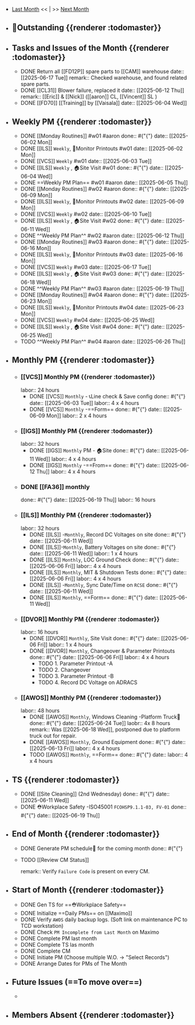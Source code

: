 - [Last Month]([[Monthly/2025-05]]) << | >> [Next Month]([[Monthly/2025-07]])
- ## 📌Outstanding {{renderer :todomaster}}
- ## Tasks and Issues of the Month {{renderer :todomaster}}
	- DONE Return all [[FD12P]] spare parts to [[CAM]] warehouse
	  date:: [[2025-06-17 Tue]]
	  remark:: Checked warehouse, and found related spare parts.
	- DONE [[CL31]] Blower failure, replaced it
	  date:: [[2025-06-12 Thu]]
	  remark:: [[Eric]] & [[Nick]]  ([[aaron]] CL, [[Vincent]] SL )
	- DONE [[FD70]] [[Training]] by [[Vaisala]]
	  date:: [[2025-06-04 Wed]]
- ## Weekly PM {{renderer :todomaster}}
	- DONE [[Monday Routines]] #w01 #aaron 
	  done:: #{"{"}
	  date:: [[2025-06-02 Mon]]
	- DONE [[ILS]] `Weekly`, 📄Monitor Printouts #w01
	  date:: [[2025-06-02 Mon]]
	- DONE [[VCS]] `Weekly` #w01
	  date:: [[2025-06-03 Tue]]
	- DONE [[ILS]] `Weekly` ,  🏠️Site Visit #w01
	  done:: #{"{"}
	  date:: [[2025-06-04 Wed]]
	- DONE  ==Weekly PM Plan== #w01 #aaron 
	  date:: [[2025-06-05 Thu]]
	- DONE [[Monday Routines]] #w02 #aaron 
	  done:: #{"{"}
	  date:: [[2025-06-09 Mon]]
	- DONE  [[ILS]] `Weekly`, 📄Monitor Printouts  #w02
	  date:: [[2025-06-09 Mon]]
	- DONE  [[VCS]] `Weekly` #w02
	  date:: [[2025-06-10 Tue]]
	- DONE  [[ILS]] `Weekly` ,  🏠️Site Visit #w02
	  done:: #{"{"}
	  date:: [[2025-06-11 Wed]]
	- DONE  ^^Weekly PM Plan^^ #w02 #aaron 
	  date:: [[2025-06-12 Thu]]
	- DONE [[Monday Routines]] #w03 #aaron 
	  done:: #{"{"}
	  date:: [[2025-06-16 Mon]]
	- DONE [[ILS]] `Weekly`, 📄Monitor Printouts #w03 
	  date:: [[2025-06-16 Mon]]
	- DONE [[VCS]] `Weekly` #w03
	  date:: [[2025-06-17 Tue]]
	- DONE [[ILS]] `Weekly` ,  🏠️Site Visit #w03
	  done:: #{"{"}
	  date:: [[2025-06-18 Wed]]
	- DONE ^^Weekly PM Plan^^ #w03 #aaron 
	  date:: [[2025-06-19 Thu]]
	- DONE [[Monday Routines]] #w04 #aaron 
	  done:: #{"{"}
	  date:: [[2025-06-23 Mon]]
	- DONE [[ILS]] `Weekly`, 📄Monitor Printouts #w04
	  date:: [[2025-06-23 Mon]]
	- DONE [[VCS]] `Weekly` #w04
	  date:: [[2025-06-25 Wed]]
	- DONE [[ILS]] `Weekly` ,  🏠️Site Visit #w04
	  done:: #{"{"}
	  date:: [[2025-06-25 Wed]]
	- TODO ^^Weekly PM Plan^^ #w04 #aaron 
	  date:: [[2025-06-26 Thu]]
- ## Monthly PM {{renderer :todomaster}}
	- ### [[VCS]] Monthly PM {{renderer :todomaster}}
	  labor:: 24 hours
		- DONE [[VCS]] `Monthly` - 📞Line check & Save config
		  done:: #{"{"}
		  date:: [[2025-06-03 Tue]]
		  labor::  4 x 4 hours
		- DONE [[VCS]] `Monthly` -==Form== 
		  done:: #{"{"}
		  date:: [[2025-06-09 Mon]]
		  labor::  2 x 4 hours
	- ### [[IGS]] Monthly PM {{renderer :todomaster}}
	  labor:: 32 hours
		- DONE [[IGS]] `Monthly` PM - 🏠️Site
		  done:: #{"{"}
		  date:: [[2025-06-11 Wed]]
		  labor:: 4 x 4 hours
		- DONE [[IGS]] `Monthly` -==From== 
		  done:: #{"{"}
		  date:: [[2025-06-12 Thu]]
		  labor::  4 x 4 hours
	- ### DONE [[FA36]] monthly 
	  done:: #{"{"}
	  date:: [[2025-06-19 Thu]]
	  labor:: 16 hours
	- ### [[ILS]] Monthly PM {{renderer :todomaster}}
	  labor:: 32 hours
		- DONE [[ILS]] -`Monthly`, Record DC Voltages on site 
		  done:: #{"{"}
		  date:: [[2025-06-11 Wed]]
		- DONE [[ILS]]-`Monthly`, Battery Voltages on site 
		  done:: #{"{"}
		  date:: [[2025-06-11 Wed]]
		  labor:: 1 x 4 hours
		- DONE [[ILS]] `Monthly`, LOC Ground Check 
		  done:: #{"{"}
		  date:: [[2025-06-06 Fri]]
		  labor:: 4 x 4 hours
		- DONE [[ILS]] `Monthly`, MIT & Shutdown Tests 
		  done:: #{"{"}
		  date:: [[2025-06-06 Fri]]
		  labor:: 4 x 4 hours
		- DONE [[ILS]] -`Monthly`, Sync Date/Time on `RCSE` 
		  done:: #{"{"}
		  date:: [[2025-06-11 Wed]]
		- DONE [[ILS]] `Monthly`, ==Form== 
		  done:: #{"{"}
		  date:: [[2025-06-11 Wed]]
	- ### [[DVOR]] Monthly PM {{renderer :todomaster}}
	  labor:: 16 hours
		- DONE [[DVOR]] `Monthly`, Site Visit
		  done:: #{"{"}
		  date:: [[2025-06-06 Fri]]
		  labor:: 1 x 4 hours
		- DONE [[DVOR]] `Monthly`, Changeover & Parameter Printouts
		  done:: #{"{"}
		  date:: [[2025-06-06 Fri]]
		  labor:: 4 x 4 hours
			- TODO 1. Parameter Printout -A
			- TODO 2. Changeover
			- TODO 3. Parameter Printout -B
			- TODO 4. Record DC Voltage on ADRACS
	- ### [[AWOS]] Monthly PM {{renderer :todomaster}}
	  labor:: 48 hours
		- DONE [[AWOS]] `Monthly`, Windows Cleaning -Platform Truck🚛
		  done:: #{"{"}
		  date:: [[2025-06-24 Tue]]
		  laobr:: 4x 8 hours
		  remark:: Was [[2025-06-18 Wed]], postponed due to platform truck out for repair.
		- DONE [[AWOS]] `Monthly`, Ground Equipment
		  done:: #{"{"}
		  date:: [[2025-06-13 Fri]]
		  labor:: 4 x 4 hours
		- TODO [[AWOS]] `Monthly`, ==Form== 
		  done:: #{"{"}
		  date:: 
		  labor:: 4 x 4 hours
- ## TS {{renderer :todomaster}}
	- DONE [[Site Cleaning]] (2nd Wednesday) 
	  done:: #{"{"}
	  date:: [[2025-06-11 Wed]]
	- DONE ⛑️Workplace Safety -ISO45001 `FCOHSP9.1.1-03, FV-01`
	  done:: #{"{"}
	  date:: [[2025-06-19 Thu]]
- ## End of Month {{renderer :todomaster}}
	- DONE Generate PM schedule📅 for the coming month
	  done:: #{"{"}
	- TODO [[Review CM Status]]
	  
	  remark:: Verify `Failure Code` is present on every CM.
- ## Start of Month {{renderer :todomaster}}
	- DONE Gen TS for ==⛑️Workplace Safety==
	- DONE Initialize ==Daily PMs== on [[Maximo]]
	- DONE Verify `AWOS` daily backup logs. (Soft link on maintenance PC to TCD workstation)
	- DONE Check `PM Incomplete from Last Month` on Maximo
	- DONE Complete PM last month
	- DONE Complete TS las month
	- DONE Complete CM
	- DONE Initiate PM (Choose multiple W.O. -> "Select Records")
	- DONE Arrange Dates for PMs of The Month
- ## Future Issues (==To move over==)
	-
- ## Members Absent {{renderer :todomaster}}